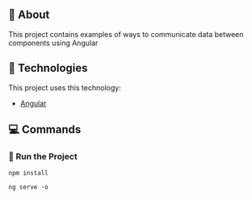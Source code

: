 <div id="about"> 

## :page_facing_up: About
This project contains examples of ways to communicate data between components using Angular
</div>

<div id="tecnologies"> 

## :rocket: Technologies
This project uses this technology:
- [Angular](https://angular.io/)
</div>

## :computer: Commands 
<div id="commands"> 

### :memo: Run the Project
```npm
npm install
```
```npm
ng serve -o
```
</div>
